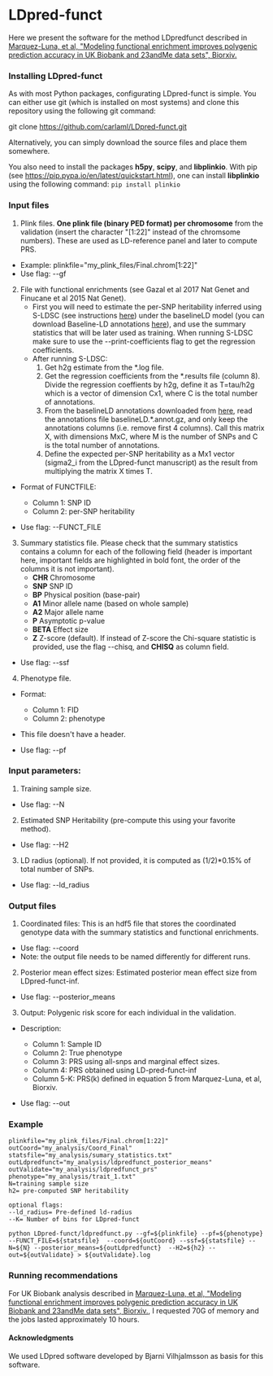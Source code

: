 # LDpred-funct
Here we present the software for the method LDpredfunct described in [Marquez-Luna, et al, "Modeling functional enrichment improves polygenic prediction accuracy in UK Biobank and 23andMe data sets", Biorxiv.](https://www.biorxiv.org/content/early/2018/07/24/375337)

### Installing LDpred-funct

As with most Python packages, configurating LDpred-funct is simple. You can either use git (which is installed on most systems) and clone this repository using the following git command:

git clone https://github.com/carlaml/LDpred-funct.git

Alternatively, you can simply download the source files and place them somewhere.

You also need to install the packages **h5py**, **scipy**, and **libplinkio**. With pip (see https://pip.pypa.io/en/latest/quickstart.html), one can install **libplinkio** using the following command: ```pip install plinkio```


### Input files

1. Plink files. **One plink file (binary PED format) per chromosome** from the validation (insert the character "[1:22]" instead of the chromsome numbers). These are used as LD-reference panel and later to compute PRS.

  - Example: plinkfile="my_plink_files/Final.chrom[1:22]"
  - Use flag: --gf
 
2. File with functional enrichments (see Gazal et al 2017 Nat Genet and Finucane et al 2015 Nat Genet).
    - First you will need to estimate the per-SNP heritability inferred using S-LDSC (see instructions [here](https://github.com/bulik/ldsc/wiki/Partitioned-Heritability)) under the baselineLD model (you can download Baseline-LD annotations [here](https://data.broadinstitute.org/alkesgroup/LDSCORE/)), and use the summary statistics that will be later used as training. When running S-LDSC make sure to use the --print-coefficients flag to get the regression coefficients.
    - After running S-LDSC:
      1. Get h2g estimate from the *.log file.
      2. Get the regression coefficients from the *.results file (column 8). Divide the regression coeffients by h2g, define it as T=tau/h2g which is a vector of dimension Cx1, where C is the total number of annotations.
      3. From the baselineLD annotations downloaded from [here](https://data.broadinstitute.org/alkesgroup/LDSCORE/), read the annotations file baselineLD.*.annot.gz, and only keep the annotations columns (i.e. remove first 4 columns). Call this matrix X, with dimensions MxC, where M is the number of SNPs and C is the total number of annotations.
      4. Define the expected per-SNP heritability as a Mx1 vector (sigma2_i from the LDpred-funct manuscript) as the result from multiplying the matrix X times T.

  - Format of FUNCTFILE:
    - Column 1: SNP ID
    - Column 2: per-SNP heritability

  - Use flag: --FUNCT_FILE

3. Summary statistics file. Please check that the summary statistics contains a column for each of the following field (header is important here, important fields are highlighted in bold font, the order of the columns it is not important).
    - **CHR**   Chromosome
    - **SNP**   SNP ID
    - **BP**    Physical position (base-pair)
    - **A1**    Minor allele name (based on whole sample) 
    - **A2**    Major allele name 
    - **P**     Asymptotic p-value  
    - **BETA**  Effect size
    - **Z**     Z-score (default). If instead of Z-score the Chi-square statistic is provided, use the flag --chisq, and **CHISQ** as column field.
    

  - Use flag: --ssf

4. Phenotype file.
  - Format:
    - Column 1: FID
    - Column 2: phenotype
  - This file doesn't have a header.

  - Use flag: --pf


### Input parameters:
1. Training sample size. 
  - Use flag: --N
2. Estimated SNP Heritability (pre-compute this using your favorite method). 
  - Use flag: --H2
3. LD radius (optional). If not provided, it is computed as (1/2)*0.15% of total number of SNPs.  
  - Use flag: --ld_radius

### Output files
1. Coordinated files: This is an hdf5 file that stores the coordinated genotype data with the summary statistics and functional enrichments.
  - Use flag: --coord
  - Note: the output file needs to be named differently for different runs.
  
2. Posterior mean effect sizes: Estimated posterior mean effect size from LDpred-funct-inf.
  - Use flag: --posterior_means
  
3. Output: Polygenic risk score for each individual in the validation. 
  - Description:
    - Column 1: Sample ID
    - Column 2: True phenotype
    - Column 3: PRS using all-snps and marginal effect sizes.
    - Colunm 4: PRS obtained using LD-pred-funct-inf
    - Column 5-K: PRS(k) defined in equation 5 from Marquez-Luna, et al, Biorxiv.

  - Use flag: --out
  
### Example
```
plinkfile="my_plink_files/Final.chrom[1:22]"
outCoord="my_analysis/Coord_Final"
statsfile="my_analysis/sumary_statistics.txt"
outLdpredfunct="my_analysis/ldpredfunct_posterior_means"
outValidate="my_analysis/ldpredfunct_prs"
phenotype="my_analysis/trait_1.txt"
N=training sample size
h2= pre-computed SNP heritability

optional flags:
--ld_radius= Pre-defined ld-radius
--K= Number of bins for LDpred-funct

python LDpred-funct/ldpredfunct.py --gf=${plinkfile} --pf=${phenotype} --FUNCT_FILE=${statsfile}  --coord=${outCoord} --ssf=${statsfile} --N=${N} --posterior_means=${outLdpredfunct}  --H2=${h2} --out=${outValidate} > ${outValidate}.log
```
### Running recommendations
For UK Biobank analysis described in [Marquez-Luna, et al, "Modeling functional enrichment improves polygenic prediction accuracy in UK Biobank and 23andMe data sets", Biorxiv.](https://www.biorxiv.org/content/early/2018/07/24/375337), I requested 70G of memory and the jobs lasted approximately 10 hours.  

#### Acknowledgments
We used LDpred software developed by Bjarni Vilhjalmsson as basis for this software.
